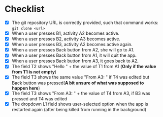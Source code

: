 # Checklist

* [X] The git repository URL is correctly provided, such that command works: `git clone <url> `
* [X] When a user presses B1, activity A2 becomes active.
* [X] When a user presses B2, activity A3 becomes active.
* [X] When a user presses B3, activity A2 becomes active again.
* [X] When a user presses Back button from A2, she will go to A1.
* [X] When a user presses Back button from A1, it will quit the app.
* [X] When a user presses Back button from A3, it goes back to A2.
* [X] The field T2 shows "Hello " + the value of T1 from A1 (**Only if the value from T1 is not empty**)
* [X] The field T3 shows the same value "From A3: " if T4 was edited but Back button was pressed(**A bit unsure of what was supposed to happen here**)
* [X] The field T3 shows "From A3: " + the value of T4 from A3, if B3 was pressed and T4 was edited
* [x] The dropdown L1 field shows user-selected option when the app is restarted again (after being killed from running in the background)

